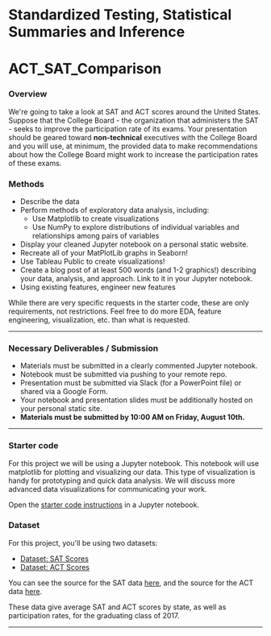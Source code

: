 # Standardized Testing, Statistical Summaries and Inference
# ACT_SAT_Comparison

### Overview

We're going to take a look at SAT and ACT scores around the United States. Suppose that the College Board - the organization that administers the SAT - seeks to improve the participation rate of its exams. Your presentation should be geared toward **non-technical** executives with the College Board and you will use, at minimum, the provided data to make recommendations about how the College Board might work to increase the participation rates of these exams.

### Methods

- Describe the data
- Perform methods of exploratory data analysis, including:
  - Use Matplotlib to create visualizations
  - Use NumPy to explore distributions of individual variables and relationships among pairs of variables
- Display your cleaned Jupyter notebook on a personal static website.
 - Recreate all of your MatPlotLib graphs in Seaborn!
 - Use Tableau Public to create visualizations!
 - Create a blog post of at least 500 words (and 1-2 graphics!) describing your data, analysis, and approach. Link to it in your Jupyter notebook.
 - Using existing features, engineer new features

While there are very specific requests in the starter code, these are only requirements, not restrictions. Feel free to do more EDA, feature engineering, visualization, etc. than what is requested.

---

### Necessary Deliverables / Submission

- Materials must be submitted in a clearly commented Jupyter notebook.
- Notebook must be submitted via pushing to your remote repo.
- Presentation must be submitted via Slack (for a PowerPoint file) or shared via a Google Form.
- Your notebook and presentation slides must be additionally hosted on your personal static site.
- **Materials must be submitted by 10:00 AM on Friday, August 10th.**

---

### Starter code

For this project we will be using a Jupyter notebook. This notebook will use matplotlib for plotting and visualizing our data. This type of visualization is handy for prototyping and quick data analysis. We will discuss more advanced data visualizations for communicating your work.

Open the [starter code instructions](./code/) in a Jupyter notebook.

### Dataset

For this project, you'll be using two datasets:

- [Dataset: SAT Scores](./data/sat.csv)
- [Dataset: ACT Scores](./data/act.csv)

You can see the source for the SAT data [here](https://blog.prepscholar.com/average-sat-scores-by-state-most-recent), and the source for the ACT data [here](https://blog.prepscholar.com/act-scores-by-state-averages-highs-and-lows).

These data give average SAT and ACT scores by state, as well as participation rates, for the graduating class of 2017.

---

